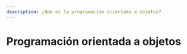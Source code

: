 ```yaml
---
description: ¿Qué es la programación orientada a objetos?
---
```


# Programación orientada a objetos

